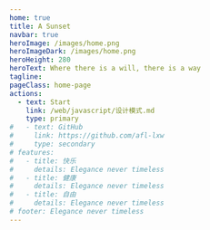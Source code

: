 ```yaml
---
home: true
title: A Sunset
navbar: true
heroImage: /images/home.png
heroImageDark: /images/home.png
heroHeight: 280
heroText: Where there is a will, there is a way
tagline: 
pageClass: home-page
actions:
  - text: Start
    link: /web/javascript/设计模式.md
    type: primary
#   - text: GitHub
#     link: https://github.com/afl-lxw
#     type: secondary
# features:
#   - title: 快乐
#     details: Elegance never timeless
#   - title: 健康
#     details: Elegance never timeless
#   - title: 自由
#     details: Elegance never timeless
# footer: Elegance never timeless
---
```


